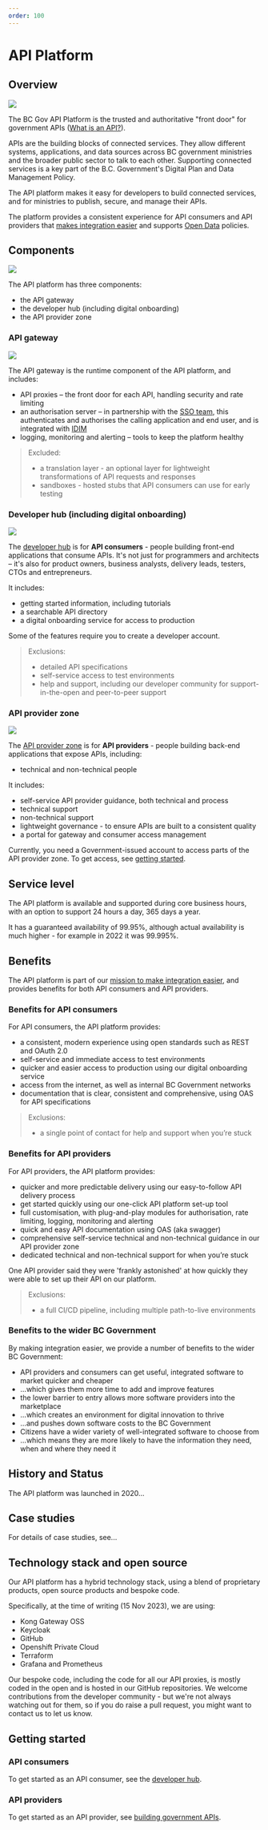```yaml
---
order: 100
---
```


# API Platform

## Overview

![](../../artifacts/nontech-overview.png)

The BC Gov API Platform is the trusted and authoritative "front door" for government APIs ([What is an API?](../developer/what-is-an-api)).

APIs are the building blocks of connected services. They allow different systems, applications, and data sources across BC government ministries and the broader public sector to talk to each other. Supporting connected services is a key part of the B.C. Government's Digital Plan and Data Management Policy.

The API platform makes it easy for developers to build connected services, and for ministries to publish, secure, and manage their APIs.

The platform provides a consistent experience for API consumers and API providers that [makes integration easier](../developer/api-management-vision) and supports [Open Data](https://www2.gov.bc.ca/gov/content/data/open-data) policies.

## Components

![](../../artifacts/nontech-components.png)

The API platform has three components:

- the API gateway
- the developer hub (including digital onboarding)
- the API provider zone

### API gateway

![](../../artifacts/nontech-gateway.png)

The API gateway is the runtime component of the API platform, and includes:

- API proxies – the front door for each API, handling security and rate limiting
- an authorisation server – in partnership with the [SSO team](https://bcgov.github.io/sso-requests), this authenticates and authorises the calling application and end user, and is integrated with [IDIM](https://www2.gov.bc.ca/gov/content/governments/services-for-government/information-management-technology/identity-and-authentication-services)
- logging, monitoring and alerting – tools to keep the platform healthy

> Excluded:
>
> - a translation layer - an optional layer for lightweight transformations of API requests and responses
> - sandboxes - hosted stubs that API consumers can use for early testing

### Developer hub (including digital onboarding)

![](../../artifacts/nontech-devhub.png)

The [developer hub](../developer/hub) is for **API consumers** - people building front-end applications that consume APIs. It's not just for programmers and architects – it's also for product owners, business analysts, delivery leads, testers, CTOs and entrepreneurs.

It includes:

- getting started information, including tutorials
- a searchable API directory
- a digital onboarding service for access to production

Some of the features require you to create a developer account.

> Exclusions:
>
> - detailed API specifications
> - self-service access to test environments
> - help and support, including our developer community for support-in-the-open and peer-to-peer support

### API provider zone


![](../../artifacts/nontech-apiprovider.png)

The [API provider zone](https://bcgov.github.io/aps-infra-platform/) is for **API providers** - people building back-end applications that expose APIs, including:

- technical and non-technical people

It includes:

- self-service API provider guidance, both technical and process
- technical support
- non-technical support
- lightweight governance - to ensure APIs are built to a consistent quality
- a portal for gateway and consumer access management

Currently, you need a Government-issued account to access parts of the API provider zone. To get access, see [getting started](#getting-started).

## Service level

The API platform is available and supported during core business hours, with an option to support 24 hours a day, 365 days a year.

It has a guaranteed availability of 99.95%, although actual availability is much higher - for example in 2022 it was 99.995%.

## Benefits

The API platform is part of our [mission to make integration easier](../../developer/api-management-vision), and provides benefits for both API consumers and API providers.

### Benefits for API consumers

For API consumers, the API platform provides:

- a consistent, modern experience using open standards such as REST and OAuth 2.0
- self-service and immediate access to test environments
- quicker and easier access to production using our digital onboarding service
- access from the internet, as well as internal BC Government networks
- documentation that is clear, consistent and comprehensive, using OAS for API specifications

> Exclusions:
>
> - a single point of contact for help and support when you’re stuck

### Benefits for API providers

For API providers, the API platform provides:

- quicker and more predictable delivery using our easy-to-follow API delivery process
- get started quickly using our one-click API platform set-up tool
- full customisation, with plug-and-play modules for authorisation, rate limiting, logging, monitoring and alerting
- quick and easy API documentation using OAS (aka swagger)
- comprehensive self-service technical and non-technical guidance in our API provider zone
- dedicated technical and non-technical support for when you’re stuck

One API provider said they were 'frankly astonished' at how quickly they were able to set up their API on our platform.

> Exclusions:
>
> - a full CI/CD pipeline, including multiple path-to-live environments

### Benefits to the wider BC Government

By making integration easier, we provide a number of benefits to the wider BC Government:

- API providers and consumers can get useful, integrated software to market quicker and cheaper
- ...which gives them more time to add and improve features
- the lower barrier to entry allows more software providers into the marketplace
- ...which creates an environment for digital innovation to thrive
- ...and pushes down software costs to the BC Government
- Citizens have a wider variety of well-integrated software to choose from
- ...which means they are more likely to have the information they need, when and where they need it

## History and Status

The API platform was launched in 2020...

## Case studies

For details of case studies, see...

## Technology stack and open source

Our API platform has a hybrid technology stack, using a blend of proprietary products, open source products and bespoke code.

Specifically, at the time of writing (15 Nov 2023), we are using:

- Kong Gateway OSS
- Keycloak
- GitHub
- Openshift Private Cloud
- Terraform
- Grafana and Prometheus

Our bespoke code, including the code for all our API proxies, is mostly coded in the open and is hosted in our GitHub repositories. We welcome contributions from the developer community - but we're not always watching out for them, so if you do raise a pull request, you might want to contact us to let us know.

## Getting started

### API consumers

To get started as an API consumer, see the [developer hub](../developer/hub).

### API providers

To get started as an API provider, see [building government APIs](./building-apis).
